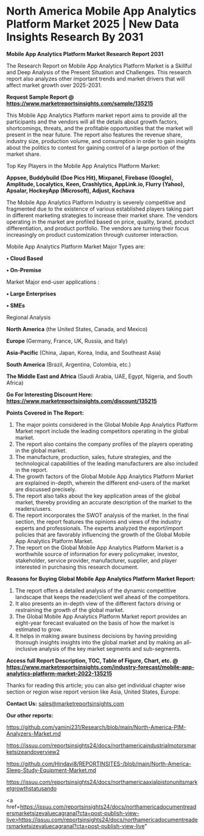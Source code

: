 # North America Mobile App Analytics Platform Market 2025 | New Data Insights Research By 2031

<strong>Mobile App Analytics Platform Market Research Report 2031</strong>

The Research Report on Mobile App Analytics Platform Market is a Skillful and Deep Analysis of the Present Situation and Challenges. This research report also analyzes other important trends and market drivers that will affect market growth over 2025-2031.

<strong>Request Sample Report @ <a href=https://www.marketreportsinsights.com/sample/135215>https://www.marketreportsinsights.com/sample/135215</a></strong>

This Mobile App Analytics Platform market report aims to provide all the participants and the vendors will all the details about growth factors, shortcomings, threats, and the profitable opportunities that the market will present in the near future. The report also features the revenue share, industry size, production volume, and consumption in order to gain insights about the politics to contest for gaining control of a large portion of the market share.

Top Key Players in the Mobile App Analytics Platform Market:

<strong>Appsee, Buddybuild (Doe Pics Hit), Mixpanel, Firebase (Google), Amplitude, Localytics, Keen, Crashlytics, AppLink.io, Flurry (Yahoo), Apsalar, HockeyApp (Microsoft), Adjust, Kochava</strong>

The Mobile App Analytics Platform Industry is severely competitive and fragmented due to the existence of various established players taking part in different marketing strategies to increase their market share. The vendors operating in the market are profiled based on price, quality, brand, product differentiation, and product portfolio. The vendors are turning their focus increasingly on product customization through customer interaction.

Mobile App Analytics Platform Market Major Types are:

<strong>• Cloud Based

• On-Premise</strong>

Market Major end-user applications :

<strong>• Large Enterprises

• SMEs</strong>

Regional Analysis

</u><strong><b>North America</b></strong> (the United States, Canada, and Mexico)

<strong><b>Europe </b></strong>(Germany, France, UK, Russia, and Italy)

<strong><b>Asia-Pacific</b></strong> (China, Japan, Korea, India, and Southeast Asia)

<strong><b>South America</b></strong> (Brazil, Argentina, Colombia, etc.)

<strong><b>The Middle East and Africa</b></strong> (Saudi Arabia, UAE, Egypt, Nigeria, and South Africa)

<strong>Go For Interesting Discount Here: <a href=https://www.marketreportsinsights.com/discount/135215>https://www.marketreportsinsights.com/discount/135215</a></strong>

<strong>Points Covered in The Report:</strong>
<ol>
  <li>The major points considered in the Global Mobile App Analytics Platform Market report include the leading competitors operating in the global market.</li>
  <li>The report also contains the company profiles of the players operating in the global market.</li>
  <li>The manufacture, production, sales, future strategies, and the technological capabilities of the leading manufacturers are also included in the report.</li>
  <li>The growth factors of the Global Mobile App Analytics Platform Market are explained in-depth, wherein the different end-users of the market are discussed precisely.</li>
  <li>The report also talks about the key application areas of the global market, thereby providing an accurate description of the market to the readers/users.</li>
  <li>The report incorporates the SWOT analysis of the market. In the final section, the report features the opinions and views of the industry experts and professionals. The experts analyzed the export/import policies that are favorably influencing the growth of the Global Mobile App Analytics Platform Market.</li>
  <li>The report on the Global Mobile App Analytics Platform Market is a worthwhile source of information for every policymaker, investor, stakeholder, service provider, manufacturer, supplier, and player interested in purchasing this research document.</li>
</ol>
<strong>Reasons for Buying Global Mobile App Analytics Platform Market Report:</strong>

<ol>
  <li>The report offers a detailed analysis of the dynamic competitive landscape that keeps the reader/client well ahead of the competitors.</li>
  <li>It also presents an in-depth view of the different factors driving or restraining the growth of the global market.</li>
  <li>The Global Mobile App Analytics Platform Market report provides an eight-year forecast evaluated on the basis of how the market is estimated to grow.</li>
  <li>It helps in making aware business decisions by having providing thorough insights insights into the global market and by making an all-inclusive analysis of the key market segments and sub-segments.</li>
</ol>
<strong>Access full Report Description, TOC, Table of Figure, Chart, etc. @ <a href=https://www.marketreportsinsights.com/industry-forecast/mobile-app-analytics-platform-market-2022-135215>https://www.marketreportsinsights.com/industry-forecast/mobile-app-analytics-platform-market-2022-135215</a></strong>


Thanks for reading this article; you can also get individual chapter wise section or region wise report version like Asia, United States, Europe.

<strong>Contact Us:</strong>
sales@marketreportsinsights.com

<strong>Our other reports:</strong>

<a href=https://github.com/yamini231/Research/blob/main/North-America-PIM-Analyzers-Market.md>https://github.com/yamini231/Research/blob/main/North-America-PIM-Analyzers-Market.md</a>

<a href=https://issuu.com/reportsinsights24/docs/northamericaindustrialmotorsmarketsizeandoverview2>https://issuu.com/reportsinsights24/docs/northamericaindustrialmotorsmarketsizeandoverview2</a>

<a href=https://github.com/Hindavi8/REPORTINSITES-/blob/main/North-America-Sleep-Study-Equipment-Market.md>https://github.com/Hindavi8/REPORTINSITES-/blob/main/North-America-Sleep-Study-Equipment-Market.md</a>

<a href=https://issuu.com/reportsinsights24/docs/northamericaaxialpistonunitsmarketgrowthstatusando>https://issuu.com/reportsinsights24/docs/northamericaaxialpistonunitsmarketgrowthstatusando</a>

<a href=https://issuu.com/reportsinsights24/docs/northamericadocumentreadersmarketsizevaluecagranal?cta=post-publish-view-live>https://issuu.com/reportsinsights24/docs/northamericadocumentreadersmarketsizevaluecagranal?cta=post-publish-view-live</a>"

